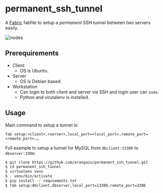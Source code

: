 permanent_ssh_tunnel
====================

A [Fabric](http://fabfile.org) fabfile to setup a *permanent* SSH tunnel between two servers easily.

![nodes](https://raw.github.com/orangain/permanent_ssh_tunnel/master/doc/nodes.png)

Prerequirements
---------------

* Client
    * OS is Ubuntu.
* Server
    * OS is Debian based.
* Workstation
	* Can login to both client and server via SSH and login user can `sudo`.
	* Python and virutalenv is installed.
	
Usage
-----

Main command to setup a tunnel is:

```
fab setup:<client>,<server>,local_port=<local_port>,remote_port=<remote_port>,…
```

Full example to setup a tunnel for MySQL from `dbclient:13306` to `dbserver:3306`:

```sh
$ git clone https://github.com/orangain/permanent_ssh_tunnel.git
$ cd permanent_ssh_tunnel
$ virtualenv venv
$ . venv/bin/activate
$ pip install -r requiements.txt
$ fab setup:dbclient,dbserver,local_port=13306,remote_port=3306
```
